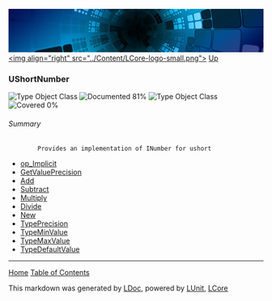 ![](../Content/LCore-banner-small.png "")
[&lt;img align=&quot;right&quot; src=&quot;../Content/LCore-logo-small.png&quot;&gt;](../../README.md)
[Up](../L.md)

### UShortNumber
![Type Object Class](http://b.repl.ca/v1/Type-Object%20Class-lightgrey.png "") ![Documented 81%](http://b.repl.ca/v1/Documented-81%25-green.png "")
![Type Object Class](http://b.repl.ca/v1/Type-Object%20Class-lightgrey.png "") ![Covered 0%](http://b.repl.ca/v1/Covered-0%25-red.png "")

###### Summary

            Provides an implementation of INumber for ushort
            
 - [op_Implicit](UShortNumber_op_Implicit.md)
 - [GetValuePrecision](UShortNumber_GetValuePrecision.md)
 - [Add](UShortNumber_Add.md)
 - [Subtract](UShortNumber_Subtract.md)
 - [Multiply](UShortNumber_Multiply.md)
 - [Divide](UShortNumber_Divide.md)
 - [New](UShortNumber_New.md)
 - [TypePrecision](UShortNumber_TypePrecision.md)
 - [TypeMinValue](UShortNumber_TypeMinValue.md)
 - [TypeMaxValue](UShortNumber_TypeMaxValue.md)
 - [TypeDefaultValue](UShortNumber_TypeDefaultValue.md)



---

[Home](../../README.md) [Table of Contents](../../TableOfContents.md)

This markdown was generated by [LDoc](https://github.com/CodeSingularity/LDoc), powered by [LUnit](https://github.com/CodeSingularity/LUnit), [LCore](https://github.com/CodeSingularity/LCore)
